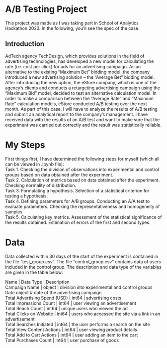 # A/B Testing Project
This project was made as I was taking part in School of Analytics Hackathon 2023. In the following, you'll see the spec of the case.

## Introduction
AdTech agency TechDesign, which provides solutions in the field of advertising technologies, has developed a new model for calculating the rate (i.e. cost per click) for ads for an advertising campaign. As an alternative to the existing “Maximum Bet” bidding model, the company introduced a new advertising solution – the “Average Bet” bidding model.
After introducing the new option, the eStore company, which is one of the agency’s clients and conducts a retargeting advertising campaign using the “Maximum Bid” model, decided to test an alternative calculation model.
In order to make a comparison between the “Average Rate” and “Maximum Rate” calculation models, eStore conducted A/B testing over the next month. As part of this case, I will have to analyze the results of A/B testing and submit an analytical report to the company’s management. I have received data with the results of an A/B test and want to make sure that the experiment was carried out correctly and the result was statistically reliable.

# My Steps 
First things first, I have determined the following steps for myself (which all can be viewed in .ipynb file): <br>
Task 1. Checking the division of observations into experimental and control groups based on data obtained after the experiment. <br>
Task 2. Calculation of metrics based on data obtained after the experiment. Checking normality of distribution. <br>
Task 3. Formulating a hypothesis. Selection of a statistical criterion for testing a hypothesis. <br>
Task 4. Defining parameters for A/B groups. Conducting an A/A test to evaluate parameters. Checking the representativeness and homogeneity of samples <br>
Task 5. Calculating key metrics. Assessment of the statistical significance of the results obtained. Estimation of errors of the first and second types. 

# Data
Data collected within 30 days of the start of the experiment is contained in the file “test_group.csv”. The file "control_group.csv" contains data of users included in the control group. The description and data type of the variables are given in the table below:

Name | Data Type | Description <br>
Campaign Name | object | division into experimental and control groups Date object # date of the advertising campaign <br>
Total Advertising Spend (USD) | int64 | advertising costs <br>
Total Impressions Count | int64 | user viewing an advertisement <br>
Total Reach Count | int64 | unique users who viewed the ad <br>
Total Clicks on Website | int64 | users who accessed the site via a link in an advertisement <br>
Total Searches Initiated | int64 | the user performs a search on the site <br>
Total View Content Actions | int64 | user viewing product details <br>
Total Add to Cart Actions | int64 | user adding an item to the cart <br>
Total Purchases Count | int64 | user purchase of goods <br>
